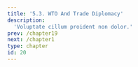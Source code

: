 ```yaml
---
title: '5.3. WTO And Trade Diplomacy'
description:
  'Voluptate cillum proident non dolor.'
prev: /chapter19
next: /chapter1
type: chapter
id: 20
---
```

